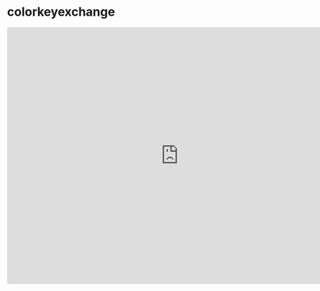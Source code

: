 # colorkeyexchange

<iframe src="https://calendar.google.com/calendar/embed?src=rere.cassandra.project%40gmail.com&ctz=America%2FChicago" style="border: 0" width="800" height="600" frameborder="0" scrolling="no"></iframe>

